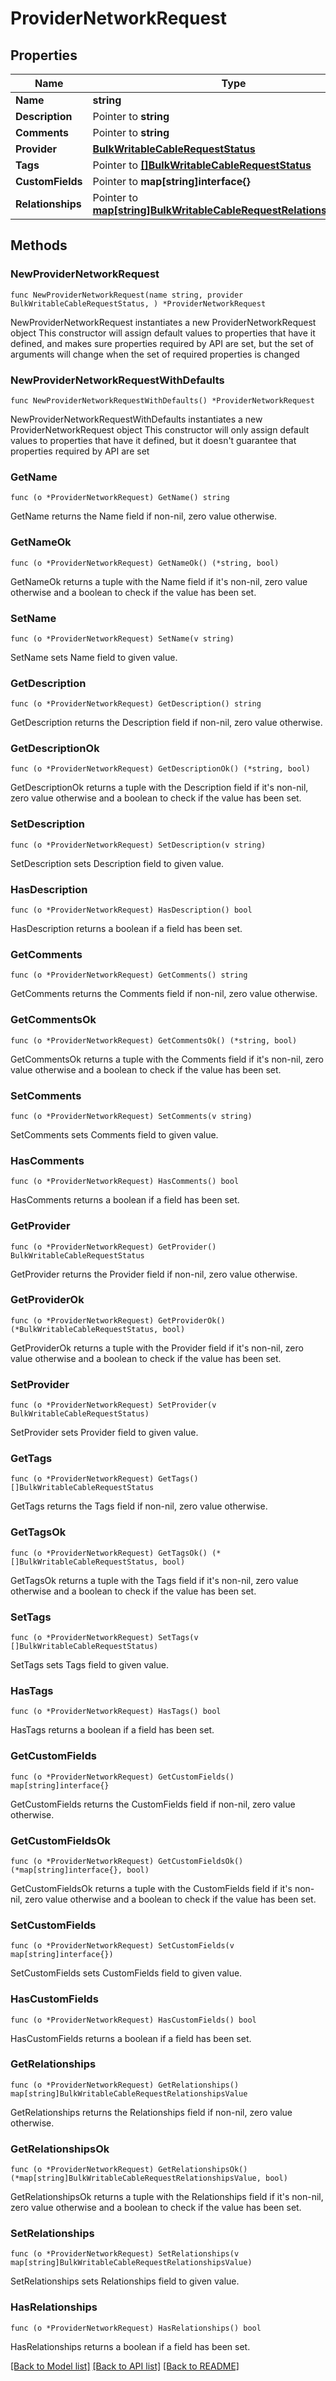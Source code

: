 # ProviderNetworkRequest

## Properties

Name | Type | Description | Notes
------------ | ------------- | ------------- | -------------
**Name** | **string** |  | 
**Description** | Pointer to **string** |  | [optional] 
**Comments** | Pointer to **string** |  | [optional] 
**Provider** | [**BulkWritableCableRequestStatus**](BulkWritableCableRequestStatus.md) |  | 
**Tags** | Pointer to [**[]BulkWritableCableRequestStatus**](BulkWritableCableRequestStatus.md) |  | [optional] 
**CustomFields** | Pointer to **map[string]interface{}** |  | [optional] 
**Relationships** | Pointer to [**map[string]BulkWritableCableRequestRelationshipsValue**](BulkWritableCableRequestRelationshipsValue.md) |  | [optional] 

## Methods

### NewProviderNetworkRequest

`func NewProviderNetworkRequest(name string, provider BulkWritableCableRequestStatus, ) *ProviderNetworkRequest`

NewProviderNetworkRequest instantiates a new ProviderNetworkRequest object
This constructor will assign default values to properties that have it defined,
and makes sure properties required by API are set, but the set of arguments
will change when the set of required properties is changed

### NewProviderNetworkRequestWithDefaults

`func NewProviderNetworkRequestWithDefaults() *ProviderNetworkRequest`

NewProviderNetworkRequestWithDefaults instantiates a new ProviderNetworkRequest object
This constructor will only assign default values to properties that have it defined,
but it doesn't guarantee that properties required by API are set

### GetName

`func (o *ProviderNetworkRequest) GetName() string`

GetName returns the Name field if non-nil, zero value otherwise.

### GetNameOk

`func (o *ProviderNetworkRequest) GetNameOk() (*string, bool)`

GetNameOk returns a tuple with the Name field if it's non-nil, zero value otherwise
and a boolean to check if the value has been set.

### SetName

`func (o *ProviderNetworkRequest) SetName(v string)`

SetName sets Name field to given value.


### GetDescription

`func (o *ProviderNetworkRequest) GetDescription() string`

GetDescription returns the Description field if non-nil, zero value otherwise.

### GetDescriptionOk

`func (o *ProviderNetworkRequest) GetDescriptionOk() (*string, bool)`

GetDescriptionOk returns a tuple with the Description field if it's non-nil, zero value otherwise
and a boolean to check if the value has been set.

### SetDescription

`func (o *ProviderNetworkRequest) SetDescription(v string)`

SetDescription sets Description field to given value.

### HasDescription

`func (o *ProviderNetworkRequest) HasDescription() bool`

HasDescription returns a boolean if a field has been set.

### GetComments

`func (o *ProviderNetworkRequest) GetComments() string`

GetComments returns the Comments field if non-nil, zero value otherwise.

### GetCommentsOk

`func (o *ProviderNetworkRequest) GetCommentsOk() (*string, bool)`

GetCommentsOk returns a tuple with the Comments field if it's non-nil, zero value otherwise
and a boolean to check if the value has been set.

### SetComments

`func (o *ProviderNetworkRequest) SetComments(v string)`

SetComments sets Comments field to given value.

### HasComments

`func (o *ProviderNetworkRequest) HasComments() bool`

HasComments returns a boolean if a field has been set.

### GetProvider

`func (o *ProviderNetworkRequest) GetProvider() BulkWritableCableRequestStatus`

GetProvider returns the Provider field if non-nil, zero value otherwise.

### GetProviderOk

`func (o *ProviderNetworkRequest) GetProviderOk() (*BulkWritableCableRequestStatus, bool)`

GetProviderOk returns a tuple with the Provider field if it's non-nil, zero value otherwise
and a boolean to check if the value has been set.

### SetProvider

`func (o *ProviderNetworkRequest) SetProvider(v BulkWritableCableRequestStatus)`

SetProvider sets Provider field to given value.


### GetTags

`func (o *ProviderNetworkRequest) GetTags() []BulkWritableCableRequestStatus`

GetTags returns the Tags field if non-nil, zero value otherwise.

### GetTagsOk

`func (o *ProviderNetworkRequest) GetTagsOk() (*[]BulkWritableCableRequestStatus, bool)`

GetTagsOk returns a tuple with the Tags field if it's non-nil, zero value otherwise
and a boolean to check if the value has been set.

### SetTags

`func (o *ProviderNetworkRequest) SetTags(v []BulkWritableCableRequestStatus)`

SetTags sets Tags field to given value.

### HasTags

`func (o *ProviderNetworkRequest) HasTags() bool`

HasTags returns a boolean if a field has been set.

### GetCustomFields

`func (o *ProviderNetworkRequest) GetCustomFields() map[string]interface{}`

GetCustomFields returns the CustomFields field if non-nil, zero value otherwise.

### GetCustomFieldsOk

`func (o *ProviderNetworkRequest) GetCustomFieldsOk() (*map[string]interface{}, bool)`

GetCustomFieldsOk returns a tuple with the CustomFields field if it's non-nil, zero value otherwise
and a boolean to check if the value has been set.

### SetCustomFields

`func (o *ProviderNetworkRequest) SetCustomFields(v map[string]interface{})`

SetCustomFields sets CustomFields field to given value.

### HasCustomFields

`func (o *ProviderNetworkRequest) HasCustomFields() bool`

HasCustomFields returns a boolean if a field has been set.

### GetRelationships

`func (o *ProviderNetworkRequest) GetRelationships() map[string]BulkWritableCableRequestRelationshipsValue`

GetRelationships returns the Relationships field if non-nil, zero value otherwise.

### GetRelationshipsOk

`func (o *ProviderNetworkRequest) GetRelationshipsOk() (*map[string]BulkWritableCableRequestRelationshipsValue, bool)`

GetRelationshipsOk returns a tuple with the Relationships field if it's non-nil, zero value otherwise
and a boolean to check if the value has been set.

### SetRelationships

`func (o *ProviderNetworkRequest) SetRelationships(v map[string]BulkWritableCableRequestRelationshipsValue)`

SetRelationships sets Relationships field to given value.

### HasRelationships

`func (o *ProviderNetworkRequest) HasRelationships() bool`

HasRelationships returns a boolean if a field has been set.


[[Back to Model list]](../README.md#documentation-for-models) [[Back to API list]](../README.md#documentation-for-api-endpoints) [[Back to README]](../README.md)


